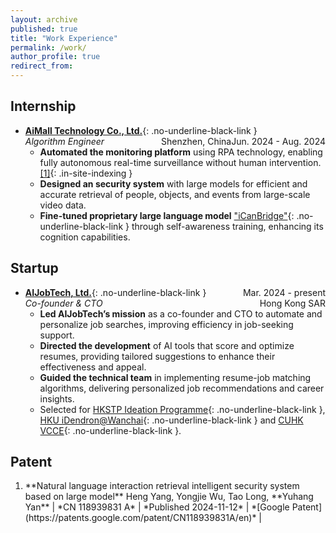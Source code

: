 ```yaml
---
layout: archive
published: true
title: "Work Experience"
permalink: /work/
author_profile: true
redirect_from:
---
```


## Internship

* [**AiMall Technology Co., Ltd.**](https://www.mall-ai.com){: .no-underline-black-link }
  <span style="float: right;">Jun. 2024 - Aug. 2024</span>  
  *Algorithm Engineer*
  <span style="float: right;">Shenzhen, China</span>
  * **Automated the monitoring platform** using RPA technology, enabling fully autonomous real-time surveillance without human intervention. [[1]](#patent-1){: .in-site-indexing }
  * **Designed an security system** with large models for efficient and accurate retrieval of people, objects, and events from large-scale video data.
  * **Fine-tuned proprietary large language model** ["iCanBridge"](https://mp.weixin.qq.com/s/CTaQ5AQ4r04BNOxkc92k0Q){: .no-underline-black-link } through self-awareness training, enhancing its cognition capabilities.

## Startup

* [**AIJobTech, Ltd.**](https://aijobtech.co/){: .no-underline-black-link }
  <span style="float: right;">Mar. 2024 - present</span>  
  *Co-founder & CTO*
  <span style="float: right;">Hong Kong SAR</span>
  * **Led AIJobTech’s mission** as a co-founder and CTO to automate and personalize job searches, improving efficiency in job-seeking support.
  * **Directed the development** of AI tools that score and optimize resumes, providing tailored suggestions to enhance their effectiveness and appeal.
  * **Guided the technical team** in implementing resume-job matching algorithms, delivering personalized job recommendations and career insights.
  * Selected for [HKSTP Ideation Programme](https://www.hkstp.org/what-we-offer/incubation-acceleration-elite/ideation/){: .no-underline-black-link }, [HKU iDendron@Wanchai](https://tec.hku.hk/idendronwanchai/){: .no-underline-black-link } and [CUHK VCCE](https://cuhkvcce.com){: .no-underline-black-link }.

## Patent

1. <p id="patent-1"></p>**Natural language interaction retrieval intelligent security system based on large model**  
   Heng Yang, Yongjie Wu, Tao Long, **Yuhang Yan**  
   | *CN 118939831 A* | *Published 2024-11-12* | *[Google Patent](https://patents.google.com/patent/CN118939831A/en)* |
